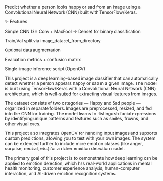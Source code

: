 Predict whether a person looks happy or sad from an image using a Convolutional Neural Network (CNN) built with TensorFlow/Keras.

✨ Features

Simple CNN (3× Conv + MaxPool → Dense) for binary classification

Train/Val split via image_dataset_from_directory

Optional data augmentation

Evaluation metrics + confusion matrix

Single-image inference script (OpenCV)

This project is a deep learning–based image classifier that can automatically detect whether a person appears happy or sad in a given image. The model is built using TensorFlow/Keras with a Convolutional Neural Network (CNN) architecture, which is well-suited for extracting visual features from images.

The dataset consists of two categories — Happy and Sad people — organized in separate folders. Images are preprocessed, resized, and fed into the CNN for training. The model learns to distinguish facial expressions by identifying unique patterns and features such as smiles, frowns, and other visual cues.

This project also integrates OpenCV for handling input images and supports custom predictions, allowing you to test with your own images. The system can be extended further to include more emotion classes (like anger, surprise, neutral, etc.) for a richer emotion detection model.

The primary goal of this project is to demonstrate how deep learning can be applied to emotion detection, which has real-world applications in mental health monitoring, customer experience analysis, human-computer interaction, and AI-driven emotion recognition systems.

